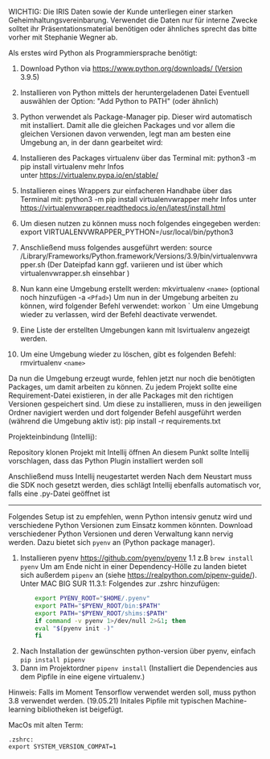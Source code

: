 WICHTIG:
Die IRIS Daten sowie der Kunde unterliegen einer starken Geheimhaltungsvereinbarung. Verwendet die Daten nur für interne Zwecke solltet ihr Präsentationsmaterial benötigen oder ähnliches sprecht das bitte vorher mit Stephanie Wegner ab.


Als erstes wird Python als Programmiersprache benötigt:

1. Download Python via https://www.python.org/downloads/ (Version 3.9.5)
2. Installieren von Python mittels der heruntergeladenen Datei
   Eventuell auswählen der Option: "Add Python to PATH" (oder ähnlich)
3. Python verwendet als Package-Manager pip. Dieser wird automatisch mit installiert. Damit alle die gleichen Packages und vor allem die gleichen Versionen davon verwenden, legt man am besten eine Umgebung an, in der dann gearbeitet wird:

1. Installieren des Packages virtualenv über das Terminal mit: python3 -m pip install virtualenv
   mehr Infos unter https://virtualenv.pypa.io/en/stable/
2. Installieren eines Wrappers zur einfacheren Handhabe über das Terminal mit: python3 -m pip install virtualenvwrapper
   mehr Infos unter https://virtualenvwrapper.readthedocs.io/en/latest/install.html
3. Um diesen nutzen zu können muss noch folgendes eingegeben werden:
   export VIRTUALENVWRAPPER_PYTHON=/usr/local/bin/python3
4. Anschließend muss folgendes ausgeführt werden:
   source /Library/Frameworks/Python.framework/Versions/3.9/bin/virtualenvwrapper.sh (Der Dateipfad kann ggf. variieren und ist über which virtualenvwrapper.sh einsehbar )
5. Nun kann eine Umgebung erstellt werden: mkvirtualenv `<name>` (optional noch hinzufügen -a `<Pfad>`)
   Um nun in der Umgebung arbeiten zu können, wird folgender Befehl verwendet: workon `<name>
   Um eine Umgebung wieder zu verlassen, wird der Befehl deactivate verwendet.
6. Eine Liste der erstellten Umgebungen kann mit lsvirtualenv angezeigt werden.
7. Um eine Umgebung wieder zu löschen, gibt es folgenden Befehl: rmvirtualenv `<name>`


Da nun die Umgebung erzeugt wurde, fehlen jetzt nur noch die benötigten Packages, um damit arbeiten zu können. Zu jedem Projekt sollte eine Requirement-Datei existieren, in der alle Packages mit den richtigen Versionen gespeichert sind. Um diese zu installieren, muss in den jeweiligen Ordner navigiert werden und dort folgender Befehl ausgeführt werden (während die Umgebung aktiv ist): pip install -r requirements.txt



Projekteinbindung (Intellij):

Repository klonen
Projekt mit Intellij öffnen
An diesem Punkt sollte Intellij vorschlagen, dass das Python Plugin installiert werden soll

Anschließend muss Intellij neugestartet werden
Nach dem Neustart muss die SDK noch gesetzt werden, dies schlägt Intellij ebenfalls automatisch vor, falls eine .py-Datei geöffnet ist

---

Folgendes Setup ist zu empfehlen, wenn Python intensiv genutz wird und verschiedene Python Versionen zum Einsatz kommen könnten.
Download verschiedener Python Versionen und deren Verwaltung kann nervig werden. Dazu bietet sich `pyenv` an (Python package manager).
1. Installieren pyenv https://github.com/pyenv/pyenv
   1.1 z.B `brew install pyenv`
   Um am Ende nicht in einer Dependency-Hölle zu landen bietet sich außerdem `pipenv` an (siehe https://realpython.com/pipenv-guide/).
   Unter MAC BIG SUR 11.3.1: Folgendes zur .zshrc hinzufügen:
   ```zsh
       export PYENV_ROOT="$HOME/.pyenv"
       export PATH="$PYENV_ROOT/bin:$PATH"
       export PATH="$PYENV_ROOT/shims:$PATH"
       if command -v pyenv 1>/dev/null 2>&1; then
       eval "$(pyenv init -)"
       fi
   ```
2. Nach Installation der gewünschten python-version über pyenv, einfach `pip install pipenv`
3. Dann im Projektordner `pipenv install` (Installiert die Dependencies aus dem Pipfile in eine eigene virtualenv.)

Hinweis: Falls im Moment Tensorflow verwendet werden soll, muss python 3.8 verwendet werden. (19.05.21)
Initales Pipfile mit typischen Machine-learning bibliotheken ist beigefügt.


MacOs mit alten Term:
```
.zshrc:
export SYSTEM_VERSION_COMPAT=1
```
